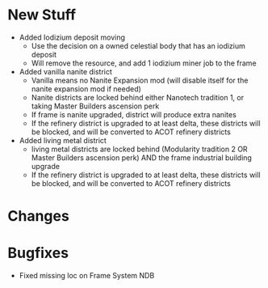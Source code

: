 # New Stuff
- Added Iodizium deposit moving
  - Use the decision on a owned celestial body that has an iodizium deposit
  - Will remove the resource, and add 1 iodizium miner job to the frame
- Added vanilla nanite district
  - Vanilla means no Nanite Expansion mod (will disable itself for the nanite expansion mod if needed)
  - Nanite districts are locked behind either Nanotech tradition 1, or taking Master Builders ascension perk
  - If frame is nanite upgraded, district will produce extra nanites
  - If the refinery district is upgraded to at least delta, these districts will be blocked, and will be converted to ACOT refinery districts
- Added living metal district
  - living metal districts are locked behind (Modularity tradition 2 OR Master Builders ascension perk) AND the frame industrial building upgrade 
  - If the refinery district is upgraded to at least delta, these districts will be blocked, and will be converted to ACOT refinery districts
  
# Changes

# Bugfixes
- Fixed missing loc on Frame System NDB